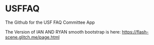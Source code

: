 # USFFAQ
The Github for the USF FAQ Committee App


The Version of IAN AND RYAN smooth bootstrap is here: https://flash-scene.glitch.me/page.html
